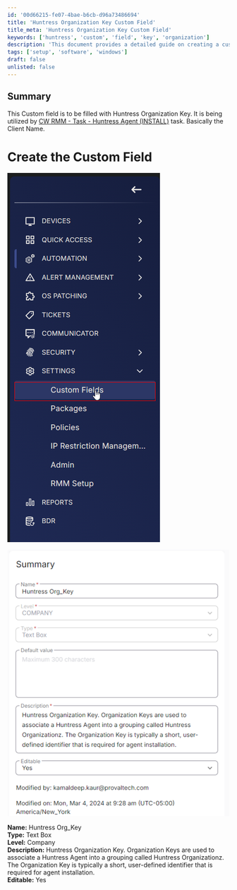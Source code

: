 ```yaml
---
id: '00d66215-fe07-4bae-b6cb-d96a73486694'
title: 'Huntress Organization Key Custom Field'
title_meta: 'Huntress Organization Key Custom Field'
keywords: ['huntress', 'custom', 'field', 'key', 'organization']
description: 'This document provides a detailed guide on creating a custom field for the Huntress Organization Key in ConnectWise RMM. It includes instructions on how to set up the field, its properties, and its importance in associating Huntress Agents with their respective organizations.'
tags: ['setup', 'software', 'windows']
draft: false
unlisted: false
---
```

## Summary

This Custom field is to be filled with Huntress Organization Key. It is being utilized by [CW RMM - Task - Huntress Agent (INSTALL)](https://proval.itglue.com/DOC-5078775-13684933) task. Basically the Client Name.

# Create the Custom Field

![Image 1](../../../static/img/Huntress-Org_Key/image_1.png)

![Image 2](../../../static/img/Huntress-Org_Key/image_2.png)

**Name:** Huntress Org_Key  
**Type:** Text Box  
**Level:** Company  
**Description:** Huntress Organization Key. Organization Keys are used to associate a Huntress Agent into a grouping called Huntress Organizationz. The Organization Key is typically a short, user-defined identifier that is required for agent installation.  
**Editable:** Yes  











